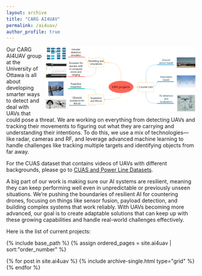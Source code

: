 ```yaml
---
layout: archive
title: "CARG AI4UAV"
permalink: /ai4uav/
author_profile: true
---
```

<div style="float: right; margin: 0 0 10px 10px;">
  <img src="/images/AI4UAVProjects.png" alt="UAV projects" width="400"/>
</div>

Our CARG AI4UAV group at the University of Ottawa is all about developing smarter ways to detect and deal with UAVs  that could pose a threat. We are working on everything from detecting UAVs and tracking their movements to figuring out what they are carrying and understanding their intentions. To do this, we use a mix of technologies—like radar, cameras and RF, and leverage advanced machine learning to handle challenges like tracking multiple targets and identifying objects from far away.

For the CUAS dataset that contains videos of UAVs with different backgrounds, please go to [CUAS and Power Line Datasets](http://206.12.93.58/).

A big part of our work is making sure our AI systems are resilient, meaning they can keep performing well even in unpredictable or previously unseen situations. We’re pushing the boundaries of resilient AI for countering drones, focusing on things like sensor fusion, payload detection, and building complex systems that work reliably. With UAVs becoming more advanced, our goal is to create adaptable solutions that can keep up with these growing capabilities and handle real-world challenges effectively.

Here is the list of current projects:


{% include base_path %}
{% assign ordered_pages = site.ai4uav | sort:"order_number" %}

{% for post in site.ai4uav %}
  {% include archive-single.html  type="grid" %}
{% endfor %}
